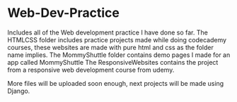 # Web-Dev-Practice
Includes all of the Web development practice I have done so far.
The HTMLCSS folder includes practice projects made while doing codecademy courses, these websites are made with pure html and css as the folder name implies.
The MommyShuttle folder contains demo pages I made for an app called MommyShuttle
The ResponsiveWebsites contains the project from a responsive web development course from udemy. 

More files will be uploaded soon enough, next projects will be made using Django.
